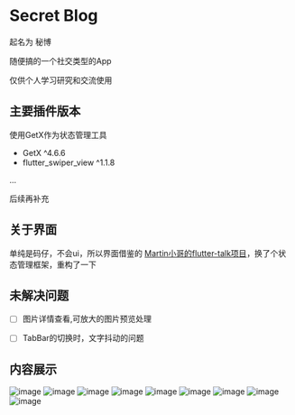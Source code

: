 # Secret Blog

起名为 秘博


随便搞的一个社交类型的App


仅供个人学习研究和交流使用

## 主要插件版本

使用GetX作为状态管理工具

- GetX ^4.6.6
- flutter_swiper_view ^1.1.8


...

后续再补充

## 关于界面

单纯是码仔，不会ui，所以界面借鉴的 [Martin小哥的flutter-talk项目](https://github.com/martin-yin/flutter-talk)，换了个状态管理框架，重构了一下

## 未解决问题

- [ ] 图片详情查看,可放大的图片预览处理
- [ ] TabBar的切换时，文字抖动的问题


## 内容展示

![image](images/1.jpg)
![image](images/2.jpg)
![image](images/3.jpg)
![image](images/4.jpg)
![image](images/5.jpg)
![image](images/6.jpg)
![image](images/7.jpg)
![image](images/8.jpg)
![image](images/9.jpg)